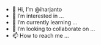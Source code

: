 - 👋 Hi, I’m @iharjanto
- 👀 I’m interested in ...
- 🌱 I’m currently learning ...
- 💞️ I’m looking to collaborate on ...
- 📫 How to reach me ...

<!---
iharjanto/iharjanto is a ✨ special ✨ repository because its `README.md` (this file) appears on your GitHub profile.
You can click the Preview link to take a look at your changes.
--->
